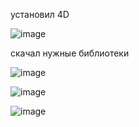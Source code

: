
установил 4D



![image](https://user-images.githubusercontent.com/90038602/136933471-55303cdf-6f79-4e7e-bc7d-bbec7145f3f0.png)



скачал нужные библиотеки


![image](https://user-images.githubusercontent.com/90038602/136934490-d46263cc-3e20-4479-be38-b97cbdd77b41.png)



![image](https://user-images.githubusercontent.com/90038602/136934775-bcfccc9c-d909-43fa-9258-77ba4d81e51e.png)


![image](https://user-images.githubusercontent.com/90038602/138607551-f2ce72da-57b5-48fb-a00f-3d56514c70d7.png)

